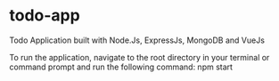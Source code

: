 # todo-app
Todo Application built with Node.Js, ExpressJs, MongoDB and VueJs 

To run the application, navigate to the root directory in your terminal or command prompt and run the following command: npm start
